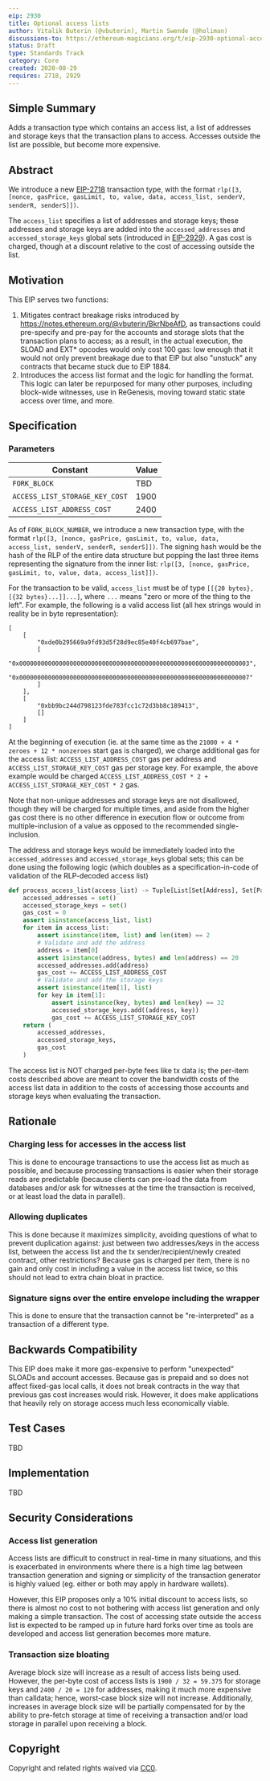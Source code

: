 ```yaml
---
eip: 2930
title: Optional access lists
author: Vitalik Buterin (@vbuterin), Martin Swende (@holiman)
discussions-to: https://ethereum-magicians.org/t/eip-2930-optional-access-lists/4561
status: Draft
type: Standards Track
category: Core
created: 2020-08-29
requires: 2718, 2929
---
```


## Simple Summary

Adds a transaction type which contains an access list, a list of addresses and storage keys that the transaction plans to access. Accesses outside the list are possible, but become more expensive.

## Abstract

We introduce a new [EIP-2718](./eip-2718.md) transaction type, with the format `rlp([3, [nonce, gasPrice, gasLimit, to, value, data, access_list, senderV, senderR, senderS]])`.

The `access_list` specifies a list of addresses and storage keys; these addresses and storage keys are added into the `accessed_addresses` and `accessed_storage_keys` global sets (introduced in [EIP-2929](./eip-2929.md)). A gas cost is charged, though at a discount relative to the cost of accessing outside the list.

## Motivation

This EIP serves two functions:

1. Mitigates contract breakage risks introduced by https://notes.ethereum.org/@vbuterin/BkrNbeAfD, as transactions could pre-specify and pre-pay for the accounts and storage slots that the transaction plans to access; as a result, in the actual execution, the SLOAD and EXT* opcodes would only cost 100 gas: low enough that it would not only prevent breakage due to that EIP but also "unstuck" any contracts that became stuck due to EIP 1884.
2. Introduces the access list format and the logic for handling the format. This logic can later be repurposed for many other purposes, including block-wide witnesses, use in ReGenesis, moving toward static state access over time, and more.

## Specification

### Parameters

| Constant | Value |
| - | - |
| `FORK_BLOCK` | TBD |
| `ACCESS_LIST_STORAGE_KEY_COST` | 1900 |
| `ACCESS_LIST_ADDRESS_COST` | 2400 |

As of `FORK_BLOCK_NUMBER`, we introduce a new transaction type, with the format `rlp([3, [nonce, gasPrice, gasLimit, to, value, data, access_list, senderV, senderR, senderS]])`. The signing hash would be the hash of the RLP of the entire data structure but popping the last three items representing the signature from the inner list: `rlp([3, [nonce, gasPrice, gasLimit, to, value, data, access_list]])`.

For the transaction to be valid, `access_list` must be of type `[[{20 bytes}, [{32 bytes}...]]...]`, where `...` means "zero or more of the thing to the left". For example, the following is a valid access list (all hex strings would in reality be in byte representation):

```
[
    [
        "0xde0b295669a9fd93d5f28d9ec85e40f4cb697bae",
        [
            "0x0000000000000000000000000000000000000000000000000000000000000003",
            "0x0000000000000000000000000000000000000000000000000000000000000007"
        ]
    ],
    [
        "0xbb9bc244d798123fde783fcc1c72d3bb8c189413",
        []
    ]
]
```

At the beginning of execution (ie. at the same time as the `21000 + 4 * zeroes + 12 * nonzeroes` start gas is charged), we charge additional gas for the access list: `ACCESS_LIST_ADDRESS_COST` gas per address and `ACCESS_LIST_STORAGE_KEY_COST` gas per storage key. For example, the above example would be charged `ACCESS_LIST_ADDRESS_COST * 2 + ACCESS_LIST_STORAGE_KEY_COST * 2` gas.

Note that non-unique addresses and storage keys are not disallowed, though they will be charged for multiple times, and aside from the higher gas cost there is no other difference in execution flow or outcome from multiple-inclusion of a value as opposed to the recommended single-inclusion.

The address and storage keys would be immediately loaded into the `accessed_addresses` and `accessed_storage_keys` global sets; this can be done using the following logic (which doubles as a specification-in-code of validation of the RLP-decoded access list)

```python
def process_access_list(access_list) -> Tuple[List[Set[Address], Set[Pair[Address, Bytes32]]], int]:
    accessed_addresses = set()
    accessed_storage_keys = set()
    gas_cost = 0
    assert isinstance(access_list, list)
    for item in access_list:
        assert isinstance(item, list) and len(item) == 2
        # Validate and add the address
        address = item[0]
        assert isinstance(address, bytes) and len(address) == 20
        accessed_addresses.add(address)
        gas_cost += ACCESS_LIST_ADDRESS_COST
        # Validate and add the storage keys
        assert isinstance(item[1], list)
        for key in item[1]:
            assert isinstance(key, bytes) and len(key) == 32
            accessed_storage_keys.add((address, key))
            gas_cost += ACCESS_LIST_STORAGE_KEY_COST
    return (
        accessed_addresses,
        accessed_storage_keys,
        gas_cost
    )
```

The access list is NOT charged per-byte fees like tx data is; the per-item costs described above are meant to cover the bandwidth costs of the access list data in addition to the costs of accessing those accounts and storage keys when evaluating the transaction.

## Rationale

### Charging less for accesses in the access list

This is done to encourage transactions to use the access list as much as possible, and because processing transactions is easier when their storage reads are predictable (because clients can pre-load the data from databases and/or ask for witnesses at the time the transaction is received, or at least load the data in parallel).

### Allowing duplicates

This is done because it maximizes simplicity, avoiding questions of what to prevent duplication against: just between two addresses/keys in the access list, between the access list and the tx sender/recipient/newly created contract, other restrictions? Because gas is charged per item, there is no gain and only cost in including a value in the access list twice, so this should not lead to extra chain bloat in practice.

### Signature signs over the entire envelope including the wrapper

This is done to ensure that the transaction cannot be "re-interpreted" as a transaction of a different type.

## Backwards Compatibility

This EIP does make it more gas-expensive to perform "unexpected" SLOADs and account accesses. Because gas is prepaid and so does not affect fixed-gas local calls, it does not break contracts in the way that previous gas cost increases would risk. However, it does make applications that heavily rely on storage access much less economically viable.

## Test Cases
TBD

## Implementation

TBD

## Security Considerations

### Access list generation

Access lists are difficult to construct in real-time in many situations, and this is exacerbated in environments where there is a high time lag between transaction generation and signing or simplicity of the transaction generator is highly valued (eg. either or both may apply in hardware wallets).

However, this EIP proposes only a 10% initial discount to access lists, so there is almost no cost to not bothering with access list generation and only making a simple transaction. The cost of accessing state outside the access list is expected to be ramped up in future hard forks over time as tools are developed and access list generation becomes more mature.

### Transaction size bloating

Average block size will increase as a result of access lists being used. However, the per-byte cost of access lists is `1900 / 32 = 59.375` for storage keys and `2400 / 20 = 120` for addresses, making it much more expensive than calldata; hence, worst-case block size will not increase. Additionally, increases in average block size will be partially compensated for by the ability to pre-fetch storage at time of receiving a transaction and/or load storage in parallel upon receiving a block.

## Copyright
Copyright and related rights waived via [CC0](https://creativecommons.org/publicdomain/zero/1.0/).
